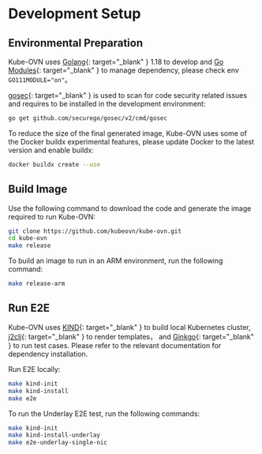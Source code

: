 # Development Setup

## Environmental Preparation

Kube-OVN uses [Golang](https://golang.org/){: target="_blank" } 1.18 to develop and [Go Modules](https://github.com/golang/go/wiki/Modules){: target="_blank" } 
to manage dependency, please check env `GO111MODULE="on"`。

[gosec](https://github.com/securego/gosec){: target="_blank" } is used to scan for code security related issues 
and requires to be installed in the development environment:

```bash
go get github.com/securego/gosec/v2/cmd/gosec
```

To reduce the size of the final generated image, Kube-OVN uses some of the Docker buildx experimental features, 
please update Docker to the latest version and enable buildx:

```bash
docker buildx create --use
```

## Build Image

Use the following command to download the code and generate the image required to run Kube-OVN:

```bash
git clone https://github.com/kubeovn/kube-ovn.git
cd kube-ovn
make release
```

To build an image to run in an ARM environment, run the following command:

```bash
make release-arm
```

## Run E2E

Kube-OVN uses [KIND](https://kind.sigs.k8s.io/){: target="_blank" } to build local Kubernetes cluster, [j2cli](https://github.com/kolypto/j2cli){: target="_blank" } to render templates，
and [Ginkgo](https://onsi.github.io/ginkgo/){: target="_blank" } to run test cases. Please refer to the relevant documentation for dependency installation.

Run E2E locally:

```bash
make kind-init
make kind-install
make e2e
```

To run the Underlay E2E test, run the following commands:

```bash
make kind-init
make kind-install-underlay
make e2e-underlay-single-nic
```
